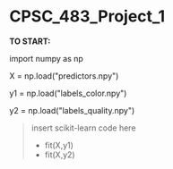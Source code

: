 # CPSC_483_Project_1


**TO START:**

import numpy as np

X = np.load("predictors.npy")

y1 = np.load("labels_color.npy")

y2 = np.load("labels_quality.npy")

> insert scikit-learn code here
> - fit(X,y1)
> - fit(X,y2)
